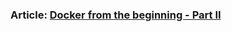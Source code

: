 
### Article: [Docker from the beginning - Part II](https://dev.to/softchris/docker-from-the-beginning---part-ii-5g8n)